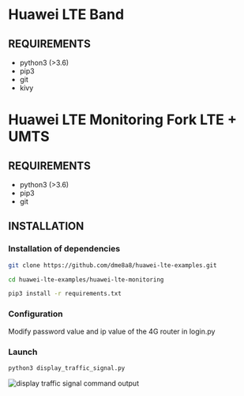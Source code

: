 # Huawei LTE Band

## REQUIREMENTS

* python3 (>3.6)
* pip3
* git
* kivy

# Huawei LTE Monitoring Fork LTE + UMTS

## REQUIREMENTS

* python3 (>3.6)
* pip3
* git

## INSTALLATION

### Installation of dependencies

```sh
git clone https://github.com/dme8a8/huawei-lte-examples.git
```

```sh
cd huawei-lte-examples/huawei-lte-monitoring
```

```sh
pip3 install -r requirements.txt
```

### Configuration

Modify password value and ip value of the 4G router in login.py

### Launch

```sh
python3 display_traffic_signal.py
```

![display traffic signal command output](https://raw.githubusercontent.com/littlejo/huawei-lte-examples/master/huawei-lte-monitoring/demo.gif)
